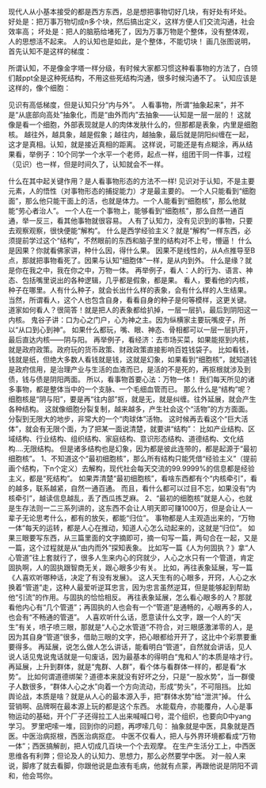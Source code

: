 现代人从小基本接受的都是西方东西，总是想把事物切好几块，有好处有坏处。
好处是：把万事万物切成n多个块，然后搞出定义，这样方便人们交流沟通，社会效率高；
坏处是：把人的脑筋给堵死了，因为万事万物是个整体，没有整体观，人的思想活不起来。
人的认知也是如此，是个整体，不能切块！ 画几张图说明，首先认知不是这样的梯度：

所谓认知，不是像金字塔一样分级，有时候大家都习惯这种看事物的方法了，白领们敲ppt全是这种死结构，不用这些死结构沟通，很多时候沟通不了。
认知应该是这样的，像个细胞：

见识有高低梯度，但是认知只分“内与外”。
人看事物，所谓“抽象起来”，并不是“从底部向高处”抽象化，而是“由外而内”去抽象——认知是一层一层的！
这就像是看一个细胞，外部表现就是人的肉体发肤什么的，但那都是表象，内里是细胞核。
越往外，越具象，越是假象；越往内，越抽象，最后就是阴阳纠缠在一起，这才是真相。认知，就是接近真相的距离。 这样说，可能还是有点糊涂，再从结果看，举例子：10个同学一个水平一个老师，起点一样，组团干同一件事，过程（见识）也一样，但是时间久了，认知就会不一样。

什么在其中起关键作用？是人看事物形态的方法不一样!
见识对于认知，不是主要元素，人的悟性（对事物形态的捕捉能力）才是最主要的。 一个人只能看到“细胞面”，那么他只能干面上的活，也就是体力。一个人能看到“细胞核”，那么他就能“劳心者治人”。 一个人在一个事物上，能够看到“细胞核”，那么自然一通百通，举一反三，看其他事物就很容易。
人有了认知力，没有见识到的事物，只要去观察观察，很快便能“解构”。 什么是西学经验主义？就是“解构”一样东西，必须提前学过这个“结构”，不然眼前的东西和脑子里的结构对不上号，懵逼！ 什么是因果？你就看佛家讲，种什么因，得什么果。
因果不是线性的，从A点推导至B点，那就把事物看死了。因果与认知“细胞体”一样，是从内到外。
什么是缘？就是你在我之中，我在你之中，万物一体。 
再举例子，看人：人的行为、语言、神态、包括嘴里说出的各种逻辑，几乎都是假象，都是果。
看人，要看他的内核，种子在哪里。人有什么种子，就会长出什么样的表象，会有什么样的人生结果。
当然，所谓看人，这个人也包含自身，看看自身的种子是何等模样，这更关键。
道家如何看人？很简答！就是把人的表象都给扒掉，一层一层扒，最后到阴阳这一内核。
鬼谷子讲：口为心之门户，心为神之主。因为纵横家主要玩嘴皮子，所以“从口到心到神”。
如果什么都玩，嘴、眼、神态、骨相都可以一层一层扒开，最后直达内核——阴与阳。 再举例子，看经济：去市场买菜，如果能抠到内核，就是政府政策。政府玩的货币政策、财政政策直接影响百姓钱袋子。
比如看钱，钱就是纸，但绝大多数人看钱就是钱，这就是幻象，如果看到“细胞核”，就知道钱是政府信用，是治理产业与生活的血液而已，是活的不是死的，再抠根就涉及到债，钱与债是阴阳两面。 所以，看事物首要心法：万物一体！
我们每天所见的诸多事物，都是整体当中的一个支脉、一个毛细血管而已。 那么什么是“结构”呢？细胞核是“阴与阳”，要是再“往内部”抠，就是无，就是纠缠。往外延展，就会产生各种结构。
这就像细胞分裂复制，越来越多，产生社会这个“活物”的方方面面。分裂到无限大的地步，非常大的一个“肉球体”活物。
这时候再去看这个“巨大活体”，就会有无限个面，为了把某一面说清楚，就要讲“结构”：
比如产业结构、区域结构、行业结构、组织结构、家庭结构、意识形态结构、道德结构、文化结构....无限结构。 但是诸多结构也是幻象，因为都是彼此连带的，都是起源于“最初细胞核”。
1、不知道这个“最初细胞核”，那么所有结构只能凭借“经验主义”（提前画个结构，下n个定义）去解构，现代社会每天交流的99.9999%的信息都是经验主义，都是“死结构”。
如果弄清楚“最初细胞核”，看啥东西都有个“内核牵引”，看的越多，联系越紧，自然一通百通。
而且，看什么都可以过目不忘，如果没有“内核牵引”，越读信息越乱，丢了西瓜拣芝麻。
2、“最初的细胞核”就是人心，也就是生存法则一二三系列讲的，这东西不会让人明天即可赚1000万，但是会让人一辈子无论思考什么，都有的放矢，都能“归位”。
事物都是人主观造出来的，“万物一体”每天的运转，都是人心在推动，知道人心怎么动起来的，这就是“归位”。
如果三眼要写东西，从三篇里面的文字摘即可，摘一句写一篇，两句合在一起，又是一篇，这个过程就是从“由内而外”探知表象。
比如写一篇《人为何固执？》拿“人心管道”往上套就行了，很多人生来内心的窍就少，人心之水只有一个管道，肯定固执啊，人的固执跟智商无关，跟心眼多少有关。
比如，再往表象延展，写一篇《人喜欢听哪种话，决定了有没有发展》。
这人天生有的心眼多，开窍，人心之水换着“管道”走，这种人最爱听逆耳忠言，因为忠言虽然逆耳，但是能够起到帮助他“引流”的作用。与固执的恰恰相反。
再往表象延展，怎么看心眼多的人？那就看他内心有“几个管道”；再固执的人也会有一个“管道”是通畅的，心眼再多的人，也会有“不畅通的管道”。
人喜欢听什么话，愿意读什么文字，跟一个人的“天生”有关，喷子喷三眼，那就是“人心之水管道”不符合，对三眼感激涕零的人，是因为其自身“管道”很多，借助三眼的文字，把心眼都给开开了，这比中个彩票要重要得多。
再延展，说怎么做人怎么讲话，能看明白“管道”，自然就会讲话，见人说人话见鬼说鬼话就是一句废话，因为最基本的得明白“鬼和人”的本质是啥才行。 再延展，上升到群体，就是“鬼群、人群”，看个体与看群体一样的，都是看“水势”。
比如何谓道德绑架？道德本来就没有好坏之分，只是“一股水势”，当一群傻子人数很多，“群体人心之水”向着一个方向流动，形成“势头”，不可阻挡。
比如舆论战，本质是啥？就是从人心的最本源入手，把“群体水势”给“泄洪”掉。
什么营销啊、品牌啊在最本源上玩的都是这个东西。 水能载舟，亦能覆舟，人心是事物运动的基础，开个厂子还得拉工人出来喊喊口号，混个组织，也要向D中yang学习。 罗里吧嗦一堆，回到你的问题，再啰嗦几句：
抽象就是中医，具象就是西医。中医治病抠根，西医治病抠症。
中医不仅看人，把人与外界环境都看成“万物一体”；西医搞解剖，把人切成几百块一个个去观摩。
在生产生活分工上，中西医思维各有利弊；但论及人的认知力、思想力，那么必然要学中医。
对一般人来说，脚疼了就去看脚，你跟他说是血液有毛病，他就有点蒙，再跟他说是阴阳不调和，他会骂你。

